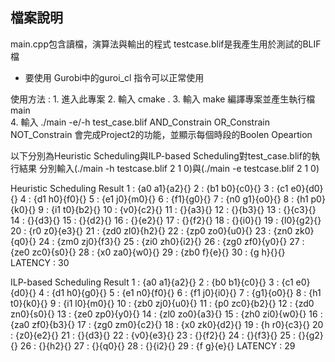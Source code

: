 ## 檔案說明  
main.cpp包含讀檔，演算法與輸出的程式
testcase.blif是我產生用於測試的BLIF檔  
* 要使用 Gurobi中的guroi_cl 指令可以正常使用  
 
使用方法 :
    1. 進入此專案
    2. 輸入 cmake .
    3. 輸入 make 
       編譯專案並產生執行檔 main   
    4. 輸入 ./main -e/-h test_case.blif AND_Constrain OR_Constrain NOT_Constrain
       會完成Project2的功能，並顯示每個時段的Boolen Opeartion

以下分別為Heuristic Scheduling與ILP-based Scheduling對test_case.blif的執行結果
分別輸入(./main -h testcase.blif 2 1 0)與(./main -e testcase.blif 2 1 0)

Heuristic Scheduling Result
   1 : {a0 a1}{a2}{}
   2 : {b1 b0}{c0}{}
   3 : {c1 e0}{d0}{}
   4 : {d1 h0}{f0}{}
   5 : {e1 j0}{m0}{}
   6 : {f1}{g0}{}
   7 : {n0 g1}{o0}{}
   8 : {h1 p0}{k0}{}
   9 : {i1 t0}{b2}{}
  10 : {v0}{c2}{}
  11 : {}{a3}{}
  12 : {}{b3}{}
  13 : {}{c3}{}
  14 : {}{d3}{}
  15 : {}{d2}{}
  16 : {}{e2}{}
  17 : {}{f2}{}
  18 : {}{i0}{}
  19 : {l0}{g2}{}
  20 : {r0 z0}{e3}{}
  21 : {zd0 zl0}{h2}{}
  22 : {zp0 zo0}{u0}{}
  23 : {zn0 zk0}{q0}{}
  24 : {zm0 zj0}{f3}{}
  25 : {zi0 zh0}{i2}{}
  26 : {zg0 zf0}{y0}{}
  27 : {ze0 zc0}{s0}{}
  28 : {x0 za0}{w0}{}
  29 : {zb0 f}{e}{}
  30 : {g h}{}{}
LATENCY : 30

ILP-based Scheduling Result
   1 : {a0 a1}{a2}{}
   2 : {b0 b1}{c0}{}
   3 : {c1 e0}{d0}{}
   4 : {d1 h0}{g0}{}
   5 : {e1 n0}{f0}{}
   6 : {f1 j0}{i0}{}
   7 : {g1}{o0}{}
   8 : {h1 t0}{k0}{}
   9 : {i1 l0}{m0}{}
  10 : {zb0 zj0}{u0}{}
  11 : {p0 zc0}{b2}{}
  12 : {zd0 zn0}{s0}{}
  13 : {ze0 zp0}{y0}{}
  14 : {zl0 zo0}{a3}{}
  15 : {zh0 zi0}{w0}{}
  16 : {za0 zf0}{b3}{}
  17 : {zg0 zm0}{c2}{}
  18 : {x0 zk0}{d2}{}
  19 : {h r0}{c3}{}
  20 : {z0}{e2}{}
  21 : {}{d3}{}
  22 : {v0}{e3}{}
  23 : {}{f2}{}
  24 : {}{f3}{}
  25 : {}{g2}{}
  26 : {}{h2}{}
  27 : {}{q0}{}
  28 : {}{i2}{}
  29 : {f g}{e}{}
LATENCY : 29
